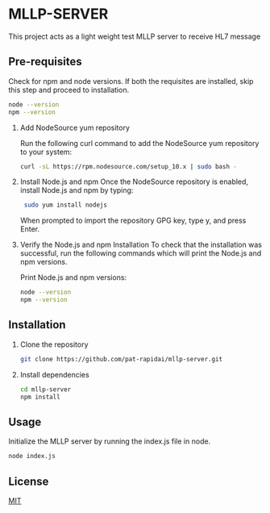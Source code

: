 # MLLP-SERVER
This project acts as a light weight test MLLP server to receive HL7 message

## Pre-requisites
Check for npm and node versions. If both the requisites are installed, skip this step and proceed to installation.
```bash
node --version
npm --version
```

1. Add NodeSource yum repository

    Run the following curl command to add the NodeSource yum repository to your system:
    ```bash
    curl -sL https://rpm.nodesource.com/setup_10.x | sudo bash -
    ```

2. Install Node.js and npm
    Once the NodeSource repository is enabled, install Node.js and npm by typing:

   ```bash
    sudo yum install nodejs
   ```
    When prompted to import the repository GPG key, type y, and press Enter.
    
3. Verify the Node.js and npm Installation
    To check that the installation was successful, run the following commands which will print the Node.js and npm versions.

    Print Node.js and npm versions:
    ```bash
    node --version
    npm --version
    ```

## Installation

1. Clone the repository
    ```bash
    git clone https://github.com/pat-rapidai/mllp-server.git
    ```

2. Install dependencies
   ```bash
   cd mllp-server
   npm install 
   ```

## Usage
Initialize the MLLP server by running the index.js file in node.
```bash
node index.js
```

## License
[MIT](https://choosealicense.com/licenses/mit/)
